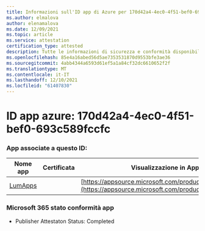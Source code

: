 ```yaml
---
title: Informazioni sull'ID app di Azure per 170d42a4-4ec0-4f51-bef0-693c589fccfc
ms.author: elmalova
author: elenamalova
ms.date: 12/09/2021
ms.topic: article
ms.service: attestation
certification_type: attested
description: Tutte le informazioni di sicurezza e conformità disponibili per 170d42a4-4ec0-4f51-bef0-693c589fccfc.
ms.openlocfilehash: 85e4a16abed56d5ae7353531870d9553bfe3ae36
ms.sourcegitcommit: 4abb4344a6593d61ef5a1a84cf32dc6610652f2f
ms.translationtype: MT
ms.contentlocale: it-IT
ms.lasthandoff: 12/10/2021
ms.locfileid: "61407830"
---
```

# <a name="azure-app-id-170d42a4-4ec0-4f51-bef0-693c589fccfc"></a>ID app azure: 170d42a4-4ec0-4f51-bef0-693c589fccfc


### <a name="apps-associated-with-this-id"></a>App associate a questo ID:
| **Nome app** | **Certificata** | **Visualizzazione in AppSource** |
|--------------|---------------|-----------------------|
| [LumApps](https://docs.microsoft.com/microsoft-365-app-certification/forward/WA200001015) |  | [https://appsource.microsoft.com/product/office/WA200001015](https://appsource.microsoft.com/product/office/WA200001015) |

### <a name="microsoft-365-app-compliance-status"></a>Microsoft 365 stato conformità app
- Publisher Attestaton Status: Completed
